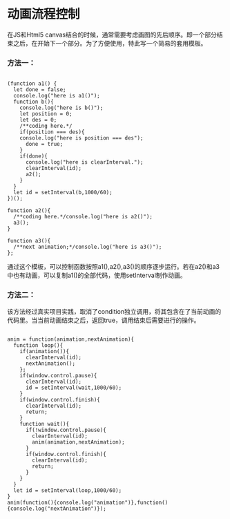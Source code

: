 # 动画流程控制
在JS和Html5 canvas结合的时候，通常需要考虑画图的先后顺序。即一个部分结束之后，在开始下一个部分。为了方便使用，特此写一个简易的套用模板。

### 方法一：

<pre><code>
(function a1() {
  let done = false;
  console.log("here is a1()");
  function b(){
    console.log("here is b()");
    let position = 0;
    let des = 0;
    /**coding here.*/
    if(position === des){
    console.log("here is position === des");
      done = true;
    }
    if(done){
      console.log("here is clearInterval.");
      clearInterval(id);
      a2();
    }
  }
  let id = setInterval(b,1000/60);
})();

function a2(){
  /**coding here.*/console.log("here is a2()");
  a3();
}

function a3(){
  /**next animation;*/console.log("here is a3()");
};
</code></pre>

通过这个模板，可以控制函数按照a1(),a2(),a3()的顺序逐步运行。若在a2()和a3中也有动画，可以复制a1()的全部代码，使用setInterval制作动画。




### 方法二：
该方法经过真实项目实践，取消了condition独立调用，将其包含在了当前动画的代码里。当当前动画结束之后，返回true，调用结束后需要进行的操作。


<pre><code>
anim = function(animation,nextAnimation){
  function loop(){
    if(animation()){
      clearInterval(id);
      nextAnimation();
    };
    if(window.control.pause){
      clearInterval(id);
      id = setInterval(wait,1000/60);
    }
    if(window.control.finish){
      clearInterval(id);
      return;
    }
    function wait(){
      if(!window.control.pause){
        clearInterval(id);
        anim(animation,nextAnimation);
      }
      if(window.control.finish){
        clearInterval(id);
        return;
      }
    }
  }
  let id = setInterval(loop,1000/60);
}
anim(function(){console.log("animation")},function(){console.log("nextAnimation")});
</code></pre>
